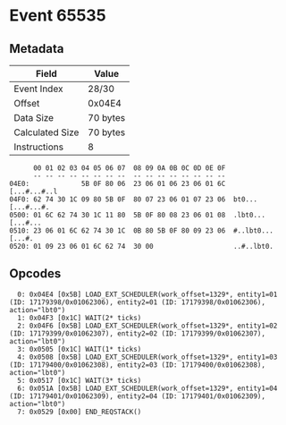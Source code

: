 # Event 65535

## Metadata

| Field           | Value    |
|-----------------|----------|
| Event Index     | 28/30    |
| Offset          | 0x04E4   |
| Data Size       | 70 bytes |
| Calculated Size | 70 bytes |
| Instructions    | 8        |

```
      00 01 02 03 04 05 06 07  08 09 0A 0B 0C 0D 0E 0F
      -- -- -- -- -- -- -- --  -- -- -- -- -- -- -- --
04E0:             5B 0F 80 06  23 06 01 06 23 06 01 6C      [...#...#..l
04F0: 62 74 30 1C 09 80 5B 0F  80 07 23 06 01 07 23 06  bt0...[...#...#.
0500: 01 6C 62 74 30 1C 11 80  5B 0F 80 08 23 06 01 08  .lbt0...[...#...
0510: 23 06 01 6C 62 74 30 1C  0B 80 5B 0F 80 09 23 06  #..lbt0...[...#.
0520: 01 09 23 06 01 6C 62 74  30 00                    ..#..lbt0.      
```

## Opcodes

```
  0: 0x04E4 [0x5B] LOAD_EXT_SCHEDULER(work_offset=1329*, entity1=01 (ID: 17179398/0x01062306), entity2=01 (ID: 17179398/0x01062306), action="lbt0")
  1: 0x04F3 [0x1C] WAIT(2* ticks)
  2: 0x04F6 [0x5B] LOAD_EXT_SCHEDULER(work_offset=1329*, entity1=02 (ID: 17179399/0x01062307), entity2=02 (ID: 17179399/0x01062307), action="lbt0")
  3: 0x0505 [0x1C] WAIT(1* ticks)
  4: 0x0508 [0x5B] LOAD_EXT_SCHEDULER(work_offset=1329*, entity1=03 (ID: 17179400/0x01062308), entity2=03 (ID: 17179400/0x01062308), action="lbt0")
  5: 0x0517 [0x1C] WAIT(3* ticks)
  6: 0x051A [0x5B] LOAD_EXT_SCHEDULER(work_offset=1329*, entity1=04 (ID: 17179401/0x01062309), entity2=04 (ID: 17179401/0x01062309), action="lbt0")
  7: 0x0529 [0x00] END_REQSTACK()
```
